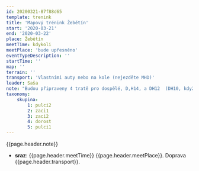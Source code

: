 ```yaml
---
id: 20200321-87f88d65
template: trenink
title: 'Mapový trénink Žebětín'
start: '2020-03-21'
end: '2020-03-22'
place: Žebětín
meetTime: kdykoli
meetPlace: 'bude upřesněno'
eventTypeDescription: ''
startTime: ''
map: ''
terrain: ''
transport: 'Vlastními auty nebo na kole (nejezděte MHD)'
leader: Saša
note: "Budou připraveny 4 tratě pro dospělé, D,H14, a DH12  (DH10, když bude zájem). Mapy budou k odběru samostatně, celý víkend. V týdnu dodáme plánek, kde přesně budou k dispozici.\r\nNásledně prosím každého účastníka aby své postupy nahrál na 3D rerun a třeba je i probral se svým trenérem."
taxonomy:
    skupina:
        1: pulci2
        2: zaci1
        3: zaci2
        4: dorost
        5: pulci1
---
```

{{page.header.note}}
* **sraz**: {{page.header.meetTime}} {{page.header.meetPlace}}. Doprava {{page.header.transport}}.
